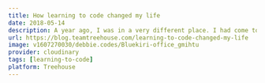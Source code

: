 ```yaml
---
title: How learning to code changed my life
date: 2018-05-14
description: A year ago, I was in a very different place. I had come to the end of a very long journey and I just didn’t know what to do next. I didn’t really have the interest or the strength to continue and I believed that I didn’t have a purpose anymore. I was in a deep, dark hole and I didn’t know how to get out of it.
url: https://blog.teamtreehouse.com/learning-to-code-changed-my-life
image: v1607270030/debbie.codes/Bluekiri-office_gmihtu
provider: cloudinary
tags: [learning-to-code]
platform: Treehouse
---
```

